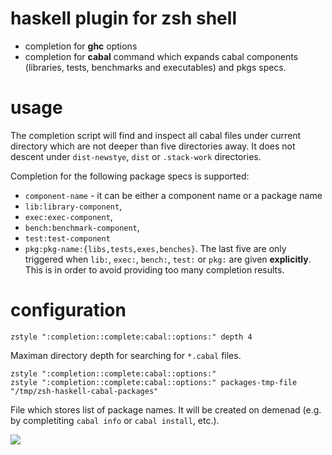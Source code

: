 # haskell plugin for zsh shell

* completion for **ghc** options
* completion for **cabal** command which expands cabal components (libraries,
    tests, benchmarks and executables) and pkgs specs.

# usage

The completion script will find and inspect all cabal files under current
directory which are not deeper than five directories away. It does not descent
under `dist-newstye`, `dist` or `.stack-work` directories.

Completion for the following package specs is supported:
* `component-name` - it can be either a component name or a package name
* `lib:library-component`,
* `exec:exec-component`,
* `bench:benchmark-component`,
* `test:test-component`
* `pkg:pkg-name:{libs,tests,exes,benches}`.
The last five are only triggered when `lib:`, `exec:`, `bench:`, 
`test:` or `pkg:` are given **explicitly**.  This is in order to avoid
providing too many completion results.

# configuration

```
zstyle ":completion::complete:cabal::options:" depth 4
```
Maximan directory depth for searching for `*.cabal` files.

```
zstyle ":completion::complete:cabal::options:" 
zstyle ":completion::complete:cabal::options:" packages-tmp-file "/tmp/zsh-haskell-cabal-packages"
```
File which stores list of package names.  It will be created on demenad (e.g.
by completiting `cabal info` or `cabal install`, etc.).

![](https://raw.githubusercontent.com/coot/zsh-cabal/master/docs/screencast.gif)
